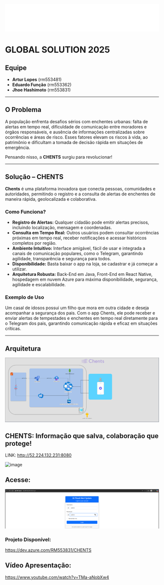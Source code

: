 ![image](https://github.com/eduardofuncao/chents-devops/blob/6e599cdd19370c10b2791fa0f169ff9e752c4d7b/svgviewer-png-output(2).png)

# GLOBAL SOLUTION 2025

## Equipe

- **Artur Lopes** (rm553481)
- **Eduardo Função** (rm553362)
- **Jhoe Hashimoto** (rm553831)

---

## O Problema

A população enfrenta desafios sérios com enchentes urbanas: falta de alertas em tempo real, dificuldade de comunicação entre moradores e órgãos responsáveis, e ausência de informações centralizadas sobre ocorrências e áreas de risco. Esses fatores elevam os riscos à vida, ao patrimônio e dificultam a tomada de decisão rápida em situações de emergência.

Pensando nisso, a **CHENTS** surgiu para revolucionar!

---

## Solução – CHENTS

**Chents** é uma plataforma inovadora que conecta pessoas, comunidades e autoridades, permitindo o registro e a consulta de alertas de enchentes de maneira rápida, geolocalizada e colaborativa.

### Como Funciona?

- **Registro de Alertas:** Qualquer cidadão pode emitir alertas precisos, incluindo localização, mensagem e coordenadas.
- **Consulta em Tempo Real:** Outros usuários podem consultar ocorrências próximas em tempo real, receber notificações e acessar históricos completos por região.
- **Ambiente Intuitivo:** Interface amigável, fácil de usar e integrada a canais de comunicação populares, como o Telegram, garantindo agilidade, transparência e segurança para todos.
- **Disponibilidade:** Basta baixar o app na loja, se cadastrar e já começar a utilizar.
- **Arquitetura Robusta:** Back-End em Java, Front-End em React Native, hospedagem em nuvem Azure para máxima disponibilidade, segurança, agilidade e escalabilidade.

### Exemplo de Uso

Um casal de idosos possui um filho que mora em outra cidade e deseja acompanhar a segurança dos pais. Com o app Chents, ele pode receber e enviar alertas de tempestades e enchentes em tempo real diretamente para o Telegram dos pais, garantindo comunicação rápida e eficaz em situações críticas.

---

## Arquitetura

![image1](https://github.com/eduardofuncao/chents-devops/blob/db1a21a96d86f5cc09fde204ff155ccf9ce3b277/CHENTS_GS_DIAGRAM_CLOUD_SERVICES_ARCHITECTURE.png)

## CHENTS: Informação que salva, colaboração que protege!
LINK: http://52.224.132.231:8080

![image](https://github.com/user-attachments/assets/314e91d4-e1d1-4541-9287-58c1181554b3)

## Acesse:

![image](https://github.com/eduardofuncao/chents-devops/blob/d5035c180c0ebf0dea8829adc2da671ec9548712/CHENTS_login.png)


### Projeto Disponível:

https://dev.azure.com/RM553831/CHENTS


## Vídeo Apresentação:

https://www.youtube.com/watch?v=TMa-aNobXw4
